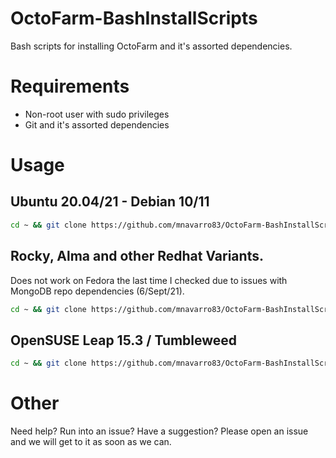 # OctoFarm-BashInstallScripts
Bash scripts for installing OctoFarm and it's assorted dependencies.

# Requirements
  - Non-root user with sudo privileges
  - Git and it's assorted dependencies
  
# Usage

## Ubuntu 20.04/21 - Debian 10/11
```bash
cd ~ && git clone https://github.com/mnavarro83/OctoFarm-BashInstallScripts.git && sudo bash ~/OctoFarm-BashInstallScripts/OctoFarmInstall-DebianVariants.sh
```

## Rocky, Alma and other Redhat Variants. 

Does not work on Fedora the last time I checked due to issues with MongoDB repo dependencies (6/Sept/21).

```bash
cd ~ && git clone https://github.com/mnavarro83/OctoFarm-BashInstallScripts.git && sudo bash ~/OctoFarm-BashInstallScripts/OctoFarmInstall-RedHatVariants.sh
```

## OpenSUSE Leap 15.3 / Tumbleweed
```bash
cd ~ && git clone https://github.com/mnavarro83/OctoFarm-BashInstallScripts.git && sudo bash ~/OctoFarm-BashInstallScripts/OctoFarmInstall-OpenSUSE.sh
```

# Other

Need help? Run into an issue? Have a suggestion? Please open an issue and we will get to it as soon as we can.
